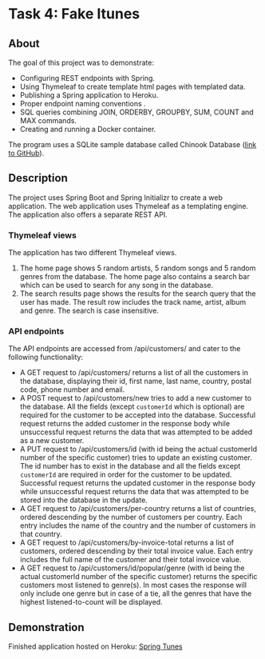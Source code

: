 # Task 4: Fake Itunes
## About
The goal of this project was to demonstrate:
- Configuring REST endpoints with Spring.
- Using Thymeleaf to create template html pages with templated data.
- Publishing a Spring application to Heroku.
- Proper endpoint naming conventions .
- SQL queries combining JOIN, ORDERBY, GROUPBY, SUM, COUNT and MAX commands.
- Creating and running a Docker container.

The program uses a SQLite sample database called Chinook Database ([link to GitHub](https://github.com/lerocha/chinook-database)).

## Description
The project uses Spring Boot and Spring Initializr to create a web application.
The web application uses Thymeleaf as a templating engine.
The application also offers a separate REST API.

### Thymeleaf views
The application has two different Thymeleaf views.
1. The home page shows 5 random artists, 5 random songs and 5 random genres from the database.
The home page also contains a search bar which can be used to search for any song in the database.
2. The search results page shows the results for the search query that the user has made.
The result row includes the track name, artist, album and genre. The search is case insensitive.
   
### API endpoints
The API endpoints are accessed from /api/customers/ and cater to the following functionality:
- A GET request to /api/customers/ returns a list of all the customers in the database,
displaying their id, first name, last name, country, postal code, phone number and email.
- A POST request to /api/customers/new tries to add a new customer to the database.
All the fields (except `customerId` which is optional) are required for the customer to be accepted into the database.
Successful request returns the added customer in the response body while unsuccessful request returns the data that was attempted to be added as a new customer.
- A PUT request to /api/customers/id (with id being the actual customerId number of the specific customer) tries to update an existing customer.
The id number has to exist in the database and all the fields except `customerId` are required in order for the customer to be updated.
Successful request returns the updated customer in the response body while unsuccessful request returns the data that was attempted to be stored into the database in the update.
- A GET request to /api/customers/per-country returns a list of countries, ordered descending by the number of customers per country.
Each entry includes the name of the country and the number of customers in that country.
- A GET request to /api/customers/by-invoice-total returns a list of customers, ordered descending by their total invoice value.
Each entry includes the full name of the customer and their total invoice value.
- A GET request to /api/customers/id/popular/genre (with id being the actual customerId number of the specific customer) returns the specific customers most listened to genre(s).
In most cases the response will only include one genre but in case of a tie, all the genres that have the highest listened-to-count will be displayed.

## Demonstration
Finished application hosted on Heroku: [Spring Tunes](https://spring-tunes.herokuapp.com)




